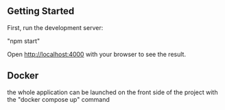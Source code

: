 ## Getting Started

First, run the development server:

"npm start"

Open [http://localhost:4000](http://localhost:3000) with your browser to see the result.

## Docker

the whole application can be launched on the front side of the project with the "docker compose up" command
